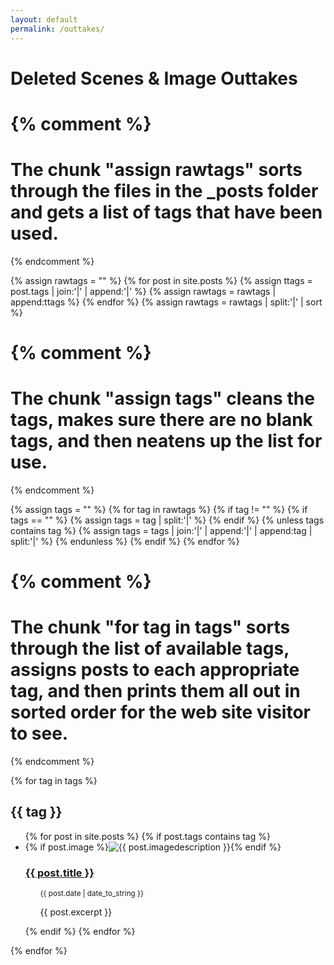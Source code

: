 ```yaml
---
layout: default
permalink: /outtakes/
---
```


# Deleted Scenes & Image Outtakes

{% comment %}
=======================
The chunk "assign rawtags" sorts through the files in the _posts folder and gets a list of tags that have been used.
=======================
{% endcomment %}

{% assign rawtags = "" %}
{% for post in site.posts %}
{% assign ttags = post.tags | join:'|' | append:'|' %}
{% assign rawtags = rawtags | append:ttags %}
{% endfor %}
{% assign rawtags = rawtags | split:'|' | sort %}


{% comment %}
=======================
The chunk "assign tags" cleans the tags, makes sure there are no blank tags, and then neatens up the list for use.
=======================
{% endcomment %}

{% assign tags = "" %}
{% for tag in rawtags %}
{% if tag != "" %}
{% if tags == "" %}
{% assign tags = tag | split:'|' %}
{% endif %}
{% unless tags contains tag %}
{% assign tags = tags | join:'|' | append:'|' | append:tag | split:'|' %}
{% endunless %}
{% endif %}
{% endfor %}


{% comment %}
=======================
The chunk "for tag in tags" sorts through the list of available tags, assigns posts to each appropriate tag, and then prints them all out in sorted order for the web site visitor to see.
=======================
{% endcomment %}

{% for tag in tags %}
<h2 id="{{ tag | slugify }}">{{ tag }}</h2>
<ul class=outtakes>
{% for post in site.posts %}
{% if post.tags contains tag %}
<li>{% if post.image %}<img src="{{ site.url }}{{ post.image }}" alt="{{ post.imagedescription }}">{% endif %}
<h3><a href="{{ post.url }}">{{ post.title }}</a></h3>
<ul><small>{{ post.date | date_to_string }}</small><p>{{ post.excerpt }}</p></ul>
</li>
{% endif %}
{% endfor %}
</ul>
{% endfor %}
